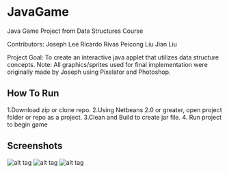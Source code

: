 # JavaGame
Java Game Project from Data Structures Course


Contributors:
Joseph Lee
Ricardo Rivas
Peicong Liu
Jian Liu

Project Goal: To create an interactive java applet that utilizes data structure concepts. 
Note: All graphics/sprites used for final implementation were originally made by Joseph using Pixelator and Photoshop.


## How To Run
1.Download zip or clone repo.
2.Using Netbeans 2.0 or greater, open project folder or repo as a project.
3.Clean and Build to create jar file.
4. Run project to begin game

## Screenshots
![alt tag](https://raw.github.com/jlee-snn/JavaGameProject/master/Screenshots/1.png)
![alt tag](https://raw.github.com/jlee-snn/JavaGameProject/master/Screenshots/3.png)
![alt tag](https://raw.github.com/jlee-snn/JavaGameProject/master/Screenshots/5.png)

